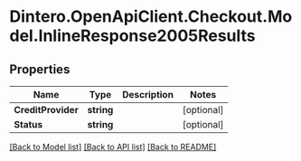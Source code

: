 # Dintero.OpenApiClient.Checkout.Model.InlineResponse2005Results

## Properties

Name | Type | Description | Notes
------------ | ------------- | ------------- | -------------
**CreditProvider** | **string** |  | [optional] 
**Status** | **string** |  | [optional] 

[[Back to Model list]](../README.md#documentation-for-models) [[Back to API list]](../README.md#documentation-for-api-endpoints) [[Back to README]](../README.md)

